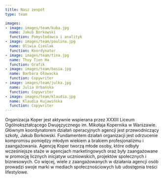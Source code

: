 ```yaml
---
title: Nasz zespół
type: team

images:
- image: images/team/kuba.jpg
  name: Jakub Borkowski
  function: Pomysłodawca i analityk
- image: images/team/paulina.jpg
  name: Oliwia Cieślak
  function: Koordynator
- image: images/team/tina.jpg 
  name: Thuy Tien Ha
  function: Grafik
- image: images/team/basia.jpg
  name: Barbara Głowacka
  function: Copywriter
- image: images/team/julka.jpg
  name: Julia Urbańska
  function: Copywriter
- image: images/team/klaudia.jpg
  name: Klaudia Kujawińska
  function: Copywriter
---
```

Organizacja Koper jest aktywnie wspierana przez XXXIII Liceum Ogólnokształcącego Dwujęzycznego im. Mikołaja Kopernika w Warszawie. Głównym koordynatorem działań operacyjnych agencji jest przewodniczący szkoły, Jakub Borkowski. Fundamentem działań organizacji jest odrzucenie kompromisu pomiędzy młodym wiekiem a brakiem profesjonalizmu i zaangażowania. Agencję Koper tworzą młode osoby, które odbyły wcześniejsze staże w agencjach marketingowych oraz były zaangażowane w promocję licznych inicjatyw uczniowskich, projektów społecznych i biznesowych. Co więcej, wiele z zaangażowanych w działania agencji osób prowadzi swoje marki w mediach społecznościowych lub udostępnia treści lifestylowe.